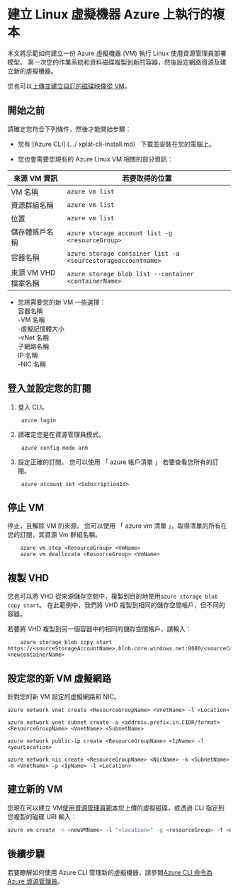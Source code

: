 <properties
    pageTitle="建立一份您 Azure Linux VM |Microsoft Azure"
    description="瞭解如何在資源管理員部署模型中建立一份 Azure Linux 虛擬機器"
    services="virtual-machines-linux"
    documentationCenter=""
    authors="cynthn"
    manager="timlt"
    tags="azure-resource-manager"/>

<tags
    ms.service="virtual-machines-linux"
    ms.workload="infrastructure-services"
    ms.tgt_pltfrm="vm-linux"
    ms.devlang="na"
    ms.topic="article"
    ms.date="07/28/2016"
    ms.author="cynthn"/>

# <a name="create-a-copy-of-a-linux-virtual-machine-running-on-azure"></a>建立 Linux 虛擬機器 Azure 上執行的複本


本文將示範如何建立一份 Azure 虛擬機器 (VM) 執行 Linux 使用資源管理員部署模型。 第一次您的作業系統和資料磁碟複製到新的容器，然後設定網路資源及建立新的虛擬機器。

您也可以[上傳並建立自訂的磁碟映像從 VM](virtual-machines-linux-upload-vhd.md)。


## <a name="before-you-begin"></a>開始之前

請確定您符合下列條件，然後才能開始步驟︰

- 您有 [Azure CLI] (.../ xplat-cli-install.md） 下載並安裝在您的電腦上。 

- 您也會需要您現有的 Azure Linux VM 相關的部分資訊︰

| 來源 VM 資訊 | 若要取得的位置 |
|------------|-----------------|
| VM 名稱 | `azure vm list` |
| 資源群組名稱 | `azure vm list` |
| 位置 | `azure vm list` |
| 儲存體帳戶名稱 | `azure storage account list -g <resourceGroup>` |
| 容器名稱 | `azure storage container list -a <sourcestorageaccountname>` |
| 來源 VM VHD 檔案名稱 | `azure storage blob list --container <containerName>` |



- 您將需要您的新 VM 一些選擇︰   <br> 容器名稱   <br> -VM 名稱   <br> -虛擬記憶體大小   <br> -vNet 名稱   <br> 子網路名稱   <br> IP 名稱   <br> -NIC 名稱
    

## <a name="login-and-set-your-subscription"></a>登入並設定您的訂閱

1. 登入 CLI。
        
        azure login

2. 請確定您是在資源管理員模式。
    
        azure config mode arm

3. 設定正確的訂閱。 您可以使用 「 azure 帳戶清單 」 若要查看您所有的訂閱。

        azure account set <SubscriptionId>



## <a name="stop-the-vm"></a>停止 VM 

停止，且解除 VM 的來源。 您可以使用 「 azure vm 清單 」，取得清單的所有在您的訂閱，其資源 Vm 群組名稱。
    
        azure vm stop <ResourceGroup> <VmName>
        azure vm deallocate <ResourceGroup> <VmName>




## <a name="copy-the-vhd"></a>複製 VHD


您也可以將 VHD 從來源儲存空間中，複製到目的地使用`azure storage blob copy start`。 在此範例中，我們將 VHD 複製到相同的儲存空間帳戶，但不同的容器。

若要將 VHD 複製到另一個容器中的相同的儲存空間帳戶，請輸入︰

        azure storage blob copy start https://<sourceStorageAccountName>.blob.core.windows.net:8080/<sourceContainerName>/<SourceVHDFileName.vhd> <newcontainerName>
        

## <a name="set-up-the-virtual-network-for-your-new-vm"></a>設定您的新 VM 虛擬網路

針對您的新 VM 設定的虛擬網路和 NIC。 

    azure network vnet create <ResourceGroupName> <VnetName> -l <Location>

    azure network vnet subnet create -a <address.prefix.in.CIDR/format> <ResourceGroupName> <VnetName> <SubnetName>

    azure network public-ip create <ResourceGroupName> <IpName> -l <yourLocation>

    azure network nic create <ResourceGroupName> <NicName> -k <SubnetName> -m <VnetName> -p <IpName> -l <Location>


## <a name="create-the-new-vm"></a>建立新的 VM 

您現在可以建立 VM[使用資源管理員範本](https://github.com/Azure/azure-quickstart-templates/tree/master/201-vm-from-specialized-vhd)您上傳的虛擬磁碟，或透過 CLI 指定到您複製的磁碟 URI 輸入︰

```bash
azure vm create -n <newVMName> -l "<location>" -g <resourceGroup> -f <newNicName> -z "<vmSize>" -d https://<storageAccountName>.blob.core.windows.net/<containerName/<fileName.vhd> -y Linux
```



## <a name="next-steps"></a>後續步驟

若要瞭解如何使用 Azure CLI 管理新的虛擬機器，請參閱[Azure CLI 命令為 Azure 資源管理員](azure-cli-arm-commands.md)。
